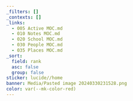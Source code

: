 ```yaml
---
_filters: []
_contexts: []
_links:
  - 005 Active MOC.md
  - 010 Notes MOC.md
  - 020 School MOC.md
  - 030 People MOC.md
  - 035 Places MOC.md
_sort:
  field: rank
  asc: false
  group: false
sticker: lucide//home
banner: Media/Pasted image 20240330231528.png
color: var(--mk-color-red)
---
```

